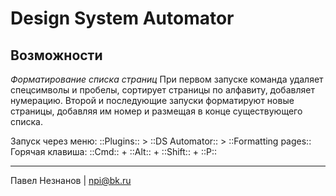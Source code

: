 # Design System Automator

## Возможности
*Форматирование списка страниц*
При первом запуске команда удаляет спецсимволы и пробелы, сортирует страницы по алфавиту, добавляет нумерацию. Второй и последующие запуски форматируют новые страницы, добавляя им номер и размещая в конце существующего списка.

Запуск через меню:
::Plugins:: > ::DS Automator:: > ::Formatting pages::
Горячая клавиша:
::Cmd:: + ::Alt:: + ::Shift:: + ::P::

---
Павел Незнанов | npi@bk.ru
